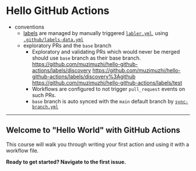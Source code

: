 # Hello GitHub Actions

- conventions
  - [labels] are managed by manually triggered [`labler.yml`](.github/workflows/labeler.yml), using [`.github/labels-data.yml`](.github/labels-data.yml)
  - exploratory PRs and the `base` branch
    - Exploratory and validating PRs which would never be merged should use `base` branch as their base branch.\
      https://github.com/muzimuzhi/hello-github-actions/labels/discovery https://github.com/muzimuzhi/hello-github-actions/labels/discovery%3Agithub https://github.com/muzimuzhi/hello-github-actions/labels/test
    - Workflows are configured to not trigger `pull_request` events on such PRs.
    - `base` branch is auto synced with the `main` default branch by [`sync-branch.yml`](.github/workflows/sync-branch.yml)

[labels]: https://github.com/muzimuzhi/hello-github-actions/labels

------

## Welcome to "Hello World" with GitHub Actions

This course will walk you through writing your first action and using it with a workflow file.

**Ready to get started? Navigate to the first issue.**
